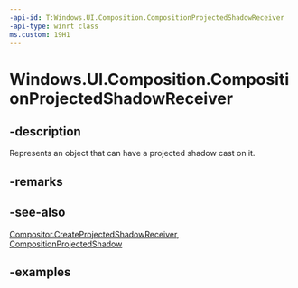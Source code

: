 ```yaml
---
-api-id: T:Windows.UI.Composition.CompositionProjectedShadowReceiver
-api-type: winrt class
ms.custom: 19H1
---
```


<!-- Class syntax.
public class CompositionProjectedShadowReceiver : CompositionObject, CompositionObject, IIterable<CompositionProjectedShadow>
-->

# Windows.UI.Composition.CompositionProjectedShadowReceiver

## -description

Represents an object that can have a projected shadow cast on it.



## -remarks

## -see-also

[Compositor.CreateProjectedShadowReceiver](compositor_createprojectedshadowreceiver_465242493.md), [CompositionProjectedShadow](compositionprojectedshadow.md)

## -examples
